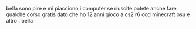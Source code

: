 bella sono pire e mi piacciono i computer 
se riuscite potete anche fare qualche corso gratis dato che ho 12 anni
gioco a cs2 r6 cod minecraft osu e altro .
bella

